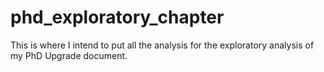# phd_exploratory_chapter
This is where I intend to put all the analysis for the exploratory analysis of my PhD Upgrade document. 
